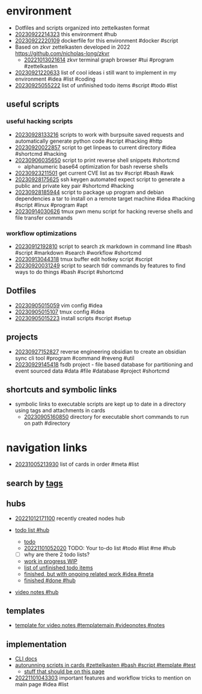 # environment

- Dotfiles and scripts organized into zettelkasten format
- [20230922214323](/zet/20230922214323/README.md) this environment #hub
- [20230922220109](/zet/20230922220109/README.md) dockerfile for this environment #docker #script
- Based on zkvr zettelkasten developed in 2022 https://github.com/nicholas-long/zkvr
  - [20221013021614](/zet/20221013021614/README.md) zkvr terminal graph browser #tui #program #zettelkasten
- [20230921220633](/zet/20230921220633/README.md) list of cool ideas i still want to implement in my environment #idea #list #coding
- [20230925055222](/zet/20230925055222/README.md) list of unfinished todo items #script #todo #list

## useful scripts

### useful hacking scripts

- [20230928133216](/zet/20230928133216/README.md) scripts to work with burpsuite saved requests and automatically generate python code #script #hacking #http
- [20230920022857](/zet/20230920022857/README.md) script to get linpeas to current directory #idea #shortcmd #hacking
- [20230906035650](/zet/20230906035650/README.md) script to print reverse shell snippets #shortcmd
  - alphanumeric base64 optimization for bash reverse shells
- [20230923211501](/zet/20230923211501/README.md) get current CVE list as tsv #script #bash #awk
- [20230928175625](/zet/20230928175625/README.md) ssh keygen automated expect script to generate a public and private key pair #shortcmd #hacking
- [20230928185944](/zet/20230928185944/README.md) script to package up program and debian dependencies a tar to install on a remote target machine #idea #hacking #script #linux #program #apt
- [20230914030626](/zet/20230914030626/README.md) tmux pwn menu script for hacking reverse shells and file transfer commands

### workflow optimizations

- [20230912192810](/zet/20230912192810/README.md) script to search zk markdown in command line #bash #script #markdown #search #workflow #shortcmd
- [20230913044318](/zet/20230913044318/README.md) tmux buffer edit hotkey script #script
- [20230920031249](/zet/20230920031249/README.md) script to search tldr commands by features to find ways to do things #bash #script #shortcmd

## Dotfiles

- [20230905015059](/zet/20230905015059/README.md) vim config #idea
- [20230905015107](/zet/20230905015107/README.md) tmux config #idea
- [20230905015223](/zet/20230905015223/README.md) install scripts #script #setup

## projects
- [20230927152827](/zet/20230927152827/README.md) reverse engineering obsidian to create an obsidian sync cli tool #program #command #reveng #util
- [20230929145418](/zet/20230929145418/README.md) fsdb project - file based database for partitioning and event sourced data #data #file #database #project #shortcmd

## shortcuts and symbolic links

- symbolic links to executable scripts are kept up to date in a directory using tags and attachments in cards
  - [20230905160850](/zet/20230905160850/README.md) directory for executable short commands to run on path #directory

# navigation links

- [20231005213930](/zet/20231005213930/README.md) list of cards in order #meta #list

## search by [tags](/tagindex/)

## hubs

- [20221012171100](/zet/20221012171100/README.md) recently created nodes hub
- [todo list #hub](/zet/20221007044552/README.md)
  - [todo](/zet/20221003150098/README.md)
  - [20221101052020](/zet/20221101052020/README.md) TODO: Your to-do list #todo #list #me #hub
  - [ ] why are there 2 todo lists?
  - [work in progress WIP](/zet/20221008042814/README.md)
  - [list of unfinished todo items](/zet/20230925055222/README.md)
  - [finished, but with ongoing related work #idea #meta](/zet/20221014215609/README.md)
  - [finished #done #hub](/zet/20221009095853/README.md)


- [video notes #hub](/zet/20221006213953/README.md)

## templates

- [template for video notes #templatemain #videonotes #notes](/zet/20221031092923/README.md)

## implementation

- [CLI docs](/zet/20221006032546/README.md)
- [autorunning scripts in cards #zettelkasten #bash #script #template #test](/zet/20221008063052/README.md)
  - [stuff that should be on this page](/zet/20221009192000/README.md)
- [20221101043303](/zet/20221101043303/README.md) important features and workflow tricks to mention on main page #idea #list
